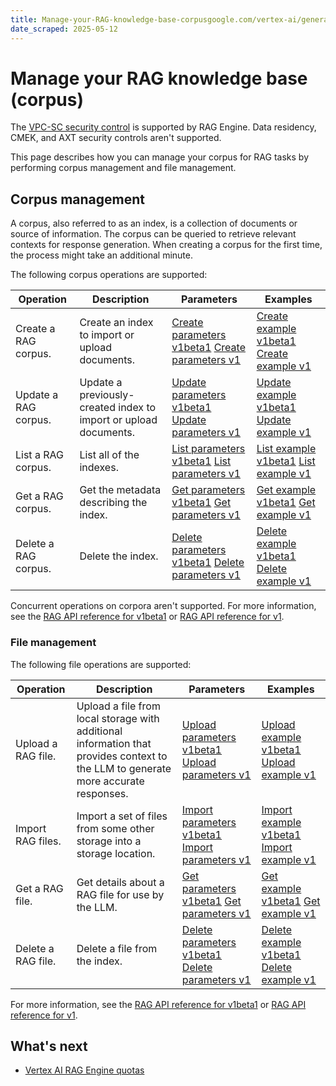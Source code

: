 ```yaml
---
title: Manage-your-RAG-knowledge-base-corpusgoogle.com/vertex-ai/generative-ai/docs/manage-your-rag-corpus
date_scraped: 2025-05-12
---
```


# Manage your RAG knowledge base (corpus) 

The [VPC-SC security control](https://cloud.google.com/vertex-ai/generative-ai/docs/security-controls) is
supported by RAG Engine. Data residency, CMEK, and AXT security controls aren't supported.

This page describes how you can manage your corpus for RAG tasks by performing
corpus management and file management.

## Corpus management

A corpus, also referred to as an index, is a collection of documents or source
of information. The corpus can be queried to retrieve relevant contexts for
response generation. When creating a corpus for the first time, the process
might take an additional minute.

The following corpus operations are supported:

| Operation | Description | Parameters | Examples |
| --- | --- | --- | --- |
| Create a RAG corpus. | Create an index to import or upload documents. | [Create parameters v1beta1](model-reference/rag-api.md) [Create parameters v1](https://cloud.google.com/vertex-ai/generative-ai/docs/model-reference/rag-api-v1#create-a-rag-corpus-params-api) | [Create example v1beta1](model-reference/rag-api.md) [Create example v1](https://cloud.google.com/vertex-ai/generative-ai/docs/model-reference/rag-api-v1#create-a-rag-corpus-example-api) |
| Update a RAG corpus. | Update a previously-created index to import or upload documents. | [Update parameters v1beta1](model-reference/rag-api.md) [Update parameters v1](https://cloud.google.com/vertex-ai/generative-ai/docs/model-reference/rag-api-v1#update-a-rag-corpus-params-api) | [Update example v1beta1](model-reference/rag-api.md) [Update example v1](https://cloud.google.com/vertex-ai/generative-ai/docs/model-reference/rag-api-v1#update-a-rag-corpus-example-api) |
| List a RAG corpus. | List all of the indexes. | [List parameters v1beta1](model-reference/rag-api.md) [List parameters v1](https://cloud.google.com/vertex-ai/generative-ai/docs/model-reference/rag-api-v1#list-rag-corpora-params-api) | [List example v1beta1](model-reference/rag-api.md) [List example v1](https://cloud.google.com/vertex-ai/generative-ai/docs/model-reference/rag-api-v1#list-rag-corpora-example-api) |
| Get a RAG corpus. | Get the metadata describing the index. | [Get parameters v1beta1](model-reference/rag-api.md) [Get parameters v1](https://cloud.google.com/vertex-ai/generative-ai/docs/model-reference/rag-api-v1#get-a-rag-corpus-params-api) | [Get example v1beta1](model-reference/rag-api.md) [Get example v1](https://cloud.google.com/vertex-ai/generative-ai/docs/model-reference/rag-api-v1#get-a-rag-corpus-example-api) |
| Delete a RAG corpus. | Delete the index. | [Delete parameters v1beta1](model-reference/rag-api.md) [Delete parameters v1](https://cloud.google.com/vertex-ai/generative-ai/docs/model-reference/rag-api-v1#delete-a-rag-corpus-params-api) | [Delete example v1beta1](model-reference/rag-api.md) [Delete example v1](https://cloud.google.com/vertex-ai/generative-ai/docs/model-reference/rag-api-v1#delete-a-rag-corpus-example-api) |

Concurrent operations on corpora aren't supported. For more information, see the
[RAG API reference for v1beta1](model-reference/rag-api.md) or [RAG API reference for v1](https://cloud.google.com/vertex-ai/generative-ai/docs/model-reference/rag-api-v1).

### File management

The following file operations are supported:

| Operation | Description | Parameters | Examples |
| --- | --- | --- | --- |
| Upload a RAG file. | Upload a file from local storage with additional information that provides context to the LLM to generate more accurate responses. | [Upload parameters v1beta1](model-reference/rag-api.md) [Upload parameters v1](https://cloud.google.com/vertex-ai/generative-ai/docs/model-reference/rag-api-v1#upload-a-rag-file-params-api) | [Upload example v1beta1](model-reference/rag-api.md) [Upload example v1](https://cloud.google.com/vertex-ai/generative-ai/docs/model-reference/rag-api-v1#upload-a-rag-file-example-api) |
| Import RAG files. | Import a set of files from some other storage into a storage location. | [Import parameters v1beta1](model-reference/rag-api.md) [Import parameters v1](https://cloud.google.com/vertex-ai/generative-ai/docs/model-reference/rag-api-v1#import-rag-files-params-api) | [Import example v1beta1](model-reference/rag-api.md) [Import example v1](https://cloud.google.com/vertex-ai/generative-ai/docs/model-reference/rag-api-v1#import-rag-files-example-api) |
| Get a RAG file. | Get details about a RAG file for use by the LLM. | [Get parameters v1beta1](model-reference/rag-api.md) [Get parameters v1](https://cloud.google.com/vertex-ai/generative-ai/docs/model-reference/rag-api-v1#get-a-rag-file-params-api) | [Get example v1beta1](model-reference/rag-api.md) [Get example v1](https://cloud.google.com/vertex-ai/generative-ai/docs/model-reference/rag-api-v1#get-a-rag-file-example-api) |
| Delete a RAG file. | Delete a file from the index. | [Delete parameters v1beta1](model-reference/rag-api.md) [Delete parameters v1](https://cloud.google.com/vertex-ai/generative-ai/docs/model-reference/rag-api-v1#delete-a-rag-file-params-api) | [Delete example v1beta1](model-reference/rag-api.md) [Delete example v1](https://cloud.google.com/vertex-ai/generative-ai/docs/model-reference/rag-api-v1#delete-a-rag-file-example-api) |

For more information, see the
[RAG API reference for v1beta1](model-reference/rag-api.md) or [RAG API reference for v1](https://cloud.google.com/vertex-ai/generative-ai/docs/model-reference/rag-api-v1).

## What's next

- [Vertex AI RAG Engine quotas](quotas.md)